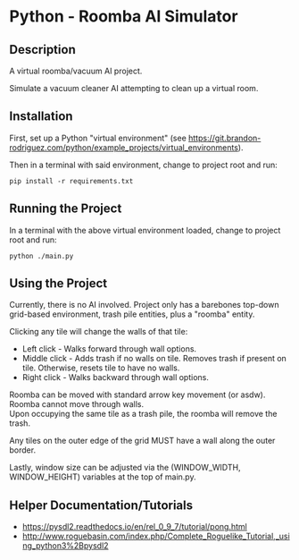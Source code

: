 
# Python - Roomba AI Simulator


## Description
A virtual roomba/vacuum AI project.

Simulate a vacuum cleaner AI attempting to clean up a virtual room.


## Installation
First, set up a Python "virtual environment" (see
https://git.brandon-rodriguez.com/python/example_projects/virtual_environments).

Then in a terminal with said environment, change to project root and run:

    pip install -r requirements.txt


## Running the Project
In a terminal with the above virtual environment loaded, change to project root and run:

    python ./main.py


## Using the Project
Currently, there is no AI involved. Project only has a barebones top-down grid-based environment, trash pile entities,
plus a "roomba" entity.


Clicking any tile will change the walls of that tile:
* Left click - Walks forward through wall options.
* Middle click - Adds trash if no walls on tile. Removes trash if present on tile. Otherwise, resets tile to have no
walls.
* Right click - Walks backward through wall options.


Roomba can be moved with standard arrow key movement (or asdw).<br>
Roomba cannot move through walls.<br>
Upon occupying the same tile as a trash pile, the roomba will remove the trash.


Any tiles on the outer edge of the grid MUST have a wall along the outer border.


Lastly, window size can be adjusted via the (WINDOW_WIDTH, WINDOW_HEIGHT) variables at the top of main.py.


## Helper Documentation/Tutorials
* <https://pysdl2.readthedocs.io/en/rel_0_9_7/tutorial/pong.html>
* <http://www.roguebasin.com/index.php/Complete_Roguelike_Tutorial,_using_python3%2Bpysdl2>
